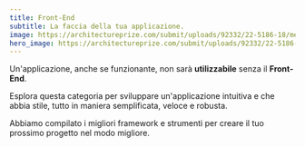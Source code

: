 ```yaml
---
title: Front-End
subtitle: La faccia della tua applicazione.
image: https://architectureprize.com/submit/uploads/92332/22-5186-18/medium/0d2c35229f4d38eac96124e333311a44.jpg
hero_image: https://architectureprize.com/submit/uploads/92332/22-5186-18/medium/0d2c35229f4d38eac96124e333311a44.jpg
---
```


Un'applicazione, anche se funzionante, non sarà **utilizzabile** senza il **Front-End**.

Esplora questa categoria per sviluppare un'applicazione intuitiva e che abbia stile, tutto in maniera semplificata, veloce e robusta.

Abbiamo compilato i migliori framework e strumenti per creare il tuo prossimo progetto nel modo migliore.